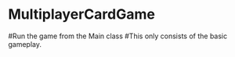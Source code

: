 # MultiplayerCardGame
#Run the game from the Main class
#This only consists of the basic gameplay. 
